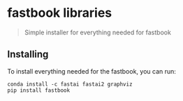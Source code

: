# fastbook libraries
> Simple installer for everything needed for fastbook

## Installing

To install everything needed for the fastbook, you can run:
``` 
conda install -c fastai fastai2 graphviz
pip install fastbook
```

